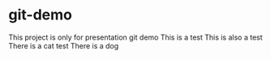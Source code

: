 # git-demo
This project is only for presentation git demo
This is a test
This is also a test
There is a cat
test
There is a dog
